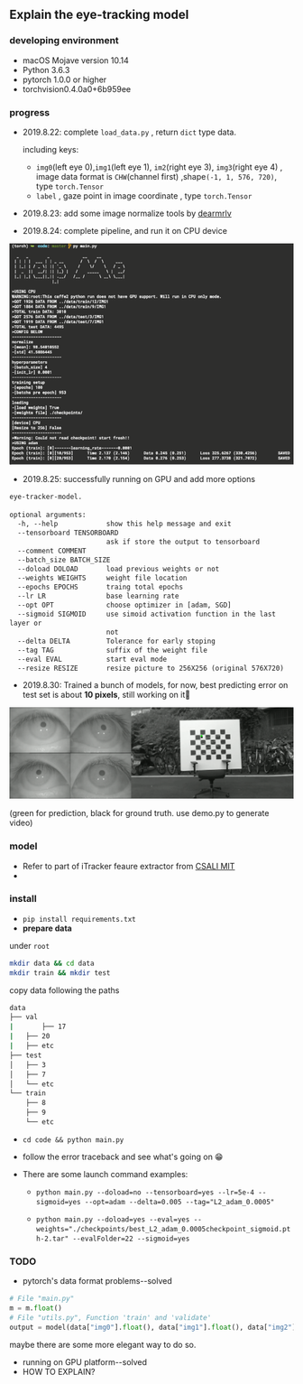 ## Explain the eye-tracking model



### developing environment

* macOS Mojave version 10.14
* Python 3.6.3
* pytorch 1.0.0 or higher
* torchvision0.4.0a0+6b959ee

### progress

* 2019.8.22: complete `load_data.py` , return  `dict` type data. 

  including keys:

  * `img0`(left eye 0),`img1`(left eye 1), `im2`(right eye 3), `img3`(right eye 4) , image data format is `CHW`(channel first) ,shape`(-1, 1, 576, 720)`, type `torch.Tensor`
  * `label` , gaze point in image coordinate , type `torch.Tensor`
*  2019.8.23: add some image normalize tools  by [dearmrlv](https://github.com/dearmrlv)

* 2019.8.24: complete pipeline, and run it on CPU device

![program](./imgs/program.png)

* 2019.8.25: successfully running on GPU and add more options

```shell
eye-tracker-model.

optional arguments:
  -h, --help            show this help message and exit
  --tensorboard TENSORBOARD
                        ask if store the output to tensorboard
  --comment COMMENT
  --batch_size BATCH_SIZE
  --doload DOLOAD       load previous weights or not
  --weights WEIGHTS     weight file location
  --epochs EPOCHS       traing total epochs
  --lr LR               base learning rate
  --opt OPT             choose optimizer in [adam, SGD]
  --sigmoid SIGMOID     use simoid activation function in the last layer or
                        not
  --delta DELTA         Tolerance for early stoping
  --tag TAG             suffix of the weight file
  --eval EVAL           start eval mode
  --resize RESIZE       resize picture to 256X256 (original 576X720)
```

* 2019.8.30: Trained a bunch of models, for now, best predicting error on test set is about **10 pixels**, still working on it🤯

![demo](./imgs/demo.png)

(green for prediction, black for ground truth. use demo.py to generate video)



### model

*  Refer to part of iTracker feaure extractor from [CSALI MIT](https://github.com/CSAILVision/GazeCapture)
*  





### install

* `pip install requirements.txt`
* **prepare data**

under `root` 

```bash
mkdir data && cd data
mkdir train && mkdir test
```

copy data following the paths

```bash
data
├── val
|		├── 17
|   ├── 20
|   ├── etc
├── test
│   ├── 3
│   ├── 7
│   └── etc
└── train
    ├── 8
    ├── 9
    └── etc
```

* `cd code && python main.py`

* follow the error traceback and see what's going on 😁

* There are some launch command examples:

  * `python main.py --doload=no --tensorboard=yes --lr=5e-4 --sigmoid=yes --opt=adam --delta=0.005 --tag="L2_adam_0.0005"`

  * `python main.py --doload=yes --eval=yes --weights="./checkpoints/best_L2_adam_0.0005checkpoint_sigmoid.pth-2.tar" --evalFolder=22 --sigmoid=yes`

### TODO

* pytorch's data format problems--solved

```python
# File "main.py"
m = m.float()
# File "utils.py", Function 'train' and 'validate'
output = model(data["img0"].float(), data["img1"].float(), data["img2"].float(), data["img3"].float())
```

maybe there are some more elegant way to do so.

- running on GPU platform--solved 
- HOW TO EXPLAIN?





